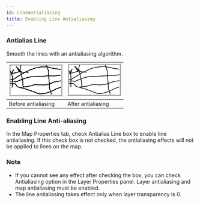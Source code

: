 ```yaml
---
id: LineAntialiasing
title: Enabling Line Antialiasing
---  
```

### Antialias Line

Smooth the lines with an antialiasing algorithm.

![](img/MapDisplayOPT_01.png) | ![](img/MapDisplayOPT_02.png)  
---|---  
Before antialiasing | After antialiasing  
  
### Enabling Line Anti-aliasing

In the Map Properties tab, check Antialias Line box to enable line
antialiasing. If this check box is not checked, the antialiasing effects will
not be applied to lines on the map.

### Note

* If you cannot see any effect after checking the box, you can check Antialiasing option in the Layer Properties panel. Layer antialiasing and map antialiasing must be enabled.
* The line antialiasing takes effect only when layer transparency is 0.


